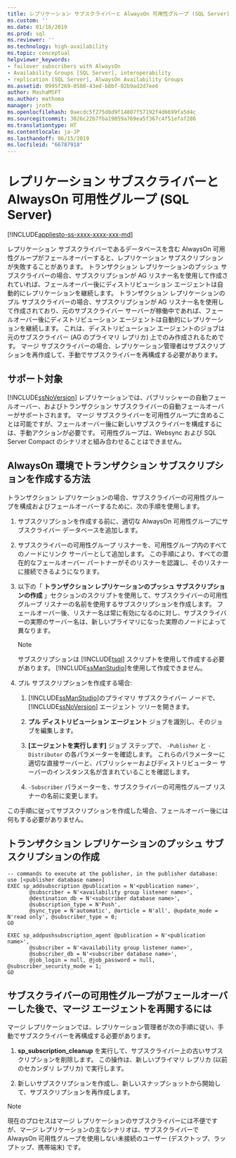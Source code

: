 ```yaml
---
title: レプリケーション サブスクライバーと AlwaysOn 可用性グループ (SQL Server) | Microsoft Docs
ms.custom: ''
ms.date: 01/16/2019
ms.prod: sql
ms.reviewer: ''
ms.technology: high-availability
ms.topic: conceptual
helpviewer_keywords:
- failover subscribers with AlwaysOn
- Availability Groups [SQL Server], interoperability
- replication [SQL Server], AlwaysOn Availability Groups
ms.assetid: 0995f269-0580-43ed-b8bf-02b9ad2d7ee6
author: MashaMSFT
ms.author: mathoma
manager: jroth
ms.openlocfilehash: 0aecdc5f275d8d9f14807f57192f4d6699fa5d4c
ms.sourcegitcommit: 3026c22b7fba19059a769ea5f367c4f51efaf286
ms.translationtype: HT
ms.contentlocale: ja-JP
ms.lasthandoff: 06/15/2019
ms.locfileid: "66787918"
---
```

# <a name="replication-subscribers-and-always-on-availability-groups-sql-server"></a>レプリケーション サブスクライバーと AlwaysOn 可用性グループ (SQL Server)
[!INCLUDE[appliesto-ss-xxxx-xxxx-xxx-md](../../../includes/appliesto-ss-xxxx-xxxx-xxx-md.md)]

  レプリケーション サブスクライバーであるデータベースを含む AlwaysOn 可用性グループがフェールオーバーすると、レプリケーション サブスクリプションが失敗することがあります。 トランザクション レプリケーションのプッシュ サブスクライバーの場合、サブスクリプションが AG リスナー名を使用して作成されていれば、フェールオーバー後にディストリビューション エージェントは自動的にレプリケーションを継続します。 トランザクション レプリケーションのプル サブスクライバーの場合、サブスクリプションが AG リスナー名を使用して作成されており、元のサブスクライバー サーバーが稼働中であれば、フェールオーバー後にディストリビューション エージェントは自動的にレプリケーションを継続します。 これは、ディストリビューション エージェントのジョブは元のサブスクライバー (AG のプライマリ レプリカ) 上でのみ作成されるためです。 マージ サブスクライバーの場合、レプリケーション管理者はサブスクリプションを再作成して、手動でサブスクライバーを再構成する必要があります。  
  
## <a name="what-is-supported"></a>サポート対象  
 [!INCLUDE[ssNoVersion](../../../includes/ssnoversion-md.md)] レプリケーションでは、パブリッシャーの自動フェールオーバー、およびトランザクション サブスクライバーの自動フェールオーバーがサポートされます。 マージ サブスクライバーを可用性グループに含めることは可能ですが、フェールオーバー後に新しいサブスクライバーを構成するには、手動アクションが必要です。 可用性グループは、Websync および SQL Server Compact のシナリオと組み合わせることはできません。  
  
## <a name="how-to-create-transactional-subscription-in-an-always-on-environment"></a>AlwaysOn 環境でトランザクション サブスクリプションを作成する方法  
 トランザクション レプリケーションの場合、サブスクライバーの可用性グループを構成およびフェールオーバーするために、次の手順を使用します。  
  
1.  サブスクリプションを作成する前に、適切な AlwaysOn 可用性グループにサブスクライバー データベースを追加します。  
  
2.  サブスクライバーの可用性グループ リスナーを、可用性グループ内のすべてのノードにリンク サーバーとして追加します。 この手順により、すべての潜在的なフェールオーバー パートナーがそのリスナーを認識し、そのリスナーに接続できるようになります。  
  
3.  以下の「 **トランザクション レプリケーションのプッシュ サブスクリプションの作成** 」セクションのスクリプトを使用して、サブスクライバーの可用性グループ リスナーの名前を使用するサブスクリプションを作成します。 フェールオーバー後、リスナー名は常に有効になるのに対し、サブスクライバーの実際のサーバー名は、新しいプライマリになった実際のノードによって異なります。  
  
    > [!NOTE]  
    >  サブスクリプションは [!INCLUDE[tsql](../../../includes/tsql-md.md)] スクリプトを使用して作成する必要があります。 [!INCLUDE[ssManStudio](../../../includes/ssmanstudio-md.md)]を使用して作成できません。  
  
4.  プル サブスクリプションを作成する場合:  
  
    1.  [!INCLUDE[ssManStudio](../../../includes/ssmanstudio-md.md)]のプライマリ サブスクライバー ノードで、 [!INCLUDE[ssNoVersion](../../../includes/ssnoversion-md.md)] エージェント ツリーを開きます。  
  
    2.  **プル ディストリビューション エージェント** ジョブを識別し、そのジョブを編集します。  
  
    3.  **[エージェントを実行します]** ジョブ ステップで、 `-Publisher` と `-Distributor` の各パラメーターを確認します。 これらのパラメーターに適切な直接サーバーと、パブリッシャーおよびディストリビューター サーバーのインスタンス名が含まれていることを確認します。  
  
    4.  `-Subscriber` パラメーターを、サブスクライバーの可用性グループ リスナーの名前に変更します。  
  
 この手順に従ってサブスクリプションを作成した場合、フェールオーバー後には何もする必要がありません。  
  
## <a name="creating-a-transactional-replication-push-subscription"></a>トランザクション レプリケーションのプッシュ サブスクリプションの作成  
  
```  
-- commands to execute at the publisher, in the publisher database:  
use [<publisher database name>]  
EXEC sp_addsubscription @publication = N'<publication name>',   
       @subscriber = N'<availability group listener name>',   
       @destination_db = N'<subscriber database name>',   
       @subscription_type = N'Push',   
       @sync_type = N'automatic', @article = N'all', @update_mode = N'read only', @subscriber_type = 0;  
GO  
  
EXEC sp_addpushsubscription_agent @publication = N'<publication name>',   
       @subscriber = N'<availability group listener name>',   
       @subscriber_db = N'<subscriber database name>',   
       @job_login = null, @job_password = null, @subscriber_security_mode = 1;  
GO  
```  
  
## <a name="to-resume-the-merge-agents-after-the-availability-group-of-the-subscriber-fails-over"></a>サブスクライバーの可用性グループがフェールオーバーした後で、マージ エージェントを再開するには  
 マージ レプリケーションでは、レプリケーション管理者が次の手順に従い、手動でサブスクライバーを再構成する必要があります。  
  
1.  **sp_subscription_cleanup** を実行して、サブスクライバー上の古いサブスクリプションを削除します。 この操作は、新しいプライマリ レプリカ (以前のセカンダリ レプリカ) で実行します。  
  
2.  新しいサブスクリプションを作成し、新しいスナップショットから開始して、サブスクリプションを再作成します。  
  
> [!NOTE]  
>  現在のプロセスはマージ レプリケーションのサブスクライバーには不便ですが、マージ レプリケーションの主なシナリオは、サブスクライバーで AlwaysOn 可用性グループを使用しない未接続のユーザー (デスクトップ、ラップトップ、携帯端末) です。  
  
  
